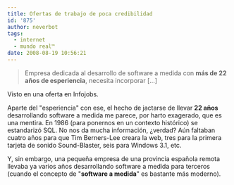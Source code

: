 ```yaml
---
title: Ofertas de trabajo de poca credibilidad
id: '875'
author: neverbot
tags:
  - internet
  - mundo real™
date: 2008-08-19 10:56:21
---
```


> Empresa dedicada al desarrollo de software a medida con **más de 22 años de esperiencia**, necesita incorporar \[...\]

Visto en una oferta en Infojobs.

Aparte del "esperiencia" con ese, el hecho de jactarse de llevar **22 años** desarrollando software a medida me parece, por harto exagerado, que es una mentira. En 1986 (para ponernos en un contexto histórico) se estandarizó SQL. No nos da mucha información, ¿verdad? Aún faltaban cuatro años para que Tim Berners-Lee creara la web, tres para la primera tarjeta de sonido Sound-Blaster, seis para Windows 3.1, etc.

Y, sin embargo, una pequeña empresa de una provincia española remota llevaba ya varios años desarrollando software a medida para terceros (cuando el concepto de "**software a medida**" es bastante más moderno).